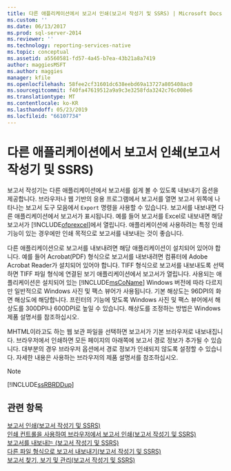 ```yaml
---
title: 다른 애플리케이션에서 보고서 인쇄(보고서 작성기 및 SSRS) | Microsoft Docs
ms.custom: ''
ms.date: 06/13/2017
ms.prod: sql-server-2014
ms.reviewer: ''
ms.technology: reporting-services-native
ms.topic: conceptual
ms.assetid: a5560581-fd57-4a45-b7ea-43b21a8a7419
author: maggiesMSFT
ms.author: maggies
manager: kfile
ms.openlocfilehash: 58fee2cf31601dc638eebd69a13727a805408ac0
ms.sourcegitcommit: f40fa47619512a9a9c3e3258fda3242c76c008e6
ms.translationtype: MT
ms.contentlocale: ko-KR
ms.lasthandoff: 05/23/2019
ms.locfileid: "66107734"
---
```

# <a name="print-reports-from-other-applications-report-builder-and-ssrs"></a>다른 애플리케이션에서 보고서 인쇄(보고서 작성기 및 SSRS)
  보고서 작성기는 다른 애플리케이션에서 보고서를 쉽게 볼 수 있도록 내보내기 옵션을 제공합니다. 브라우저나 웹 기반의 응용 프로그램에서 보고서를 열면 보고서 위쪽에 나타나는 보고서 도구 모음에서 `Export` 명령을 사용할 수 있습니다. 보고서를 내보내면 다른 애플리케이션에서 보고서가 표시됩니다. 예를 들어 보고서를 Excel로 내보내면 해당 보고서가 [!INCLUDE[ofprexcel](../../includes/ofprexcel-md.md)]에서 열립니다. 애플리케이션에 사용하려는 특정 인쇄 기능이 있는 경우에만 인쇄 목적으로 보고서를 내보내는 것이 좋습니다.  
  
 다른 애플리케이션으로 보고서를 내보내려면 해당 애플리케이션이 설치되어 있어야 합니다. 예를 들어 Acrobat(PDF) 형식으로 보고서를 내보내려면 컴퓨터에 Adobe Acrobat Reader가 설치되어 있어야 합니다. TIFF 형식으로 보고서를 내보내도록 선택하면 TIFF 파일 형식에 연결된 보기 애플리케이션에서 보고서가 열립니다. 사용되는 애플리케이션은 설치되어 있는 [!INCLUDE[msCoName](../../includes/msconame-md.md)] Windows 버전에 따라 다르지만 일반적으로 Windows 사진 및 팩스 뷰어가 사용됩니다. 기본 해상도는 96DPI의 화면 해상도에 해당합니다. 프린터의 기능에 맞도록 Windows 사진 및 팩스 뷰어에서 해상도를 300DPI나 600DPI로 높일 수 있습니다. 해상도를 조정하는 방법은 Windows 제품 설명서를 참조하십시오.  
  
 MHTML이라고도 하는 웹 보관 파일을 선택하면 보고서가 기본 브라우저로 내보내집니다. 브라우저에서 인쇄하면 모든 페이지의 아래쪽에 보고서 경로 정보가 추가될 수 있습니다. 대부분의 경우 브라우저 옵션에서 경로 정보가 인쇄되지 않도록 설정할 수 있습니다. 자세한 내용은 사용하는 브라우저의 제품 설명서를 참조하십시오.  
  
> [!NOTE]  
>  [!INCLUDE[ssRBRDDup](../../includes/ssrbrddup-md.md)]  
  
## <a name="see-also"></a>관련 항목  
 [보고서 인쇄&#40;보고서 작성기 및 SSRS&#41;](print-a-report-report-builder-and-ssrs.md)   
 [인쇄 컨트롤을 사용하여 브라우저에서 보고서 인쇄&#40;보고서 작성기 및 SSRS&#41;](print-reports-from-a-browser-with-the-print-control-report-builder-and-ssrs.md)   
 [보고서를 내보내는 &#40;보고서 작성기 및 SSRS&#41;](export-reports-report-builder-and-ssrs.md)   
 [다른 파일 형식으로 보고서 내보내기&#40;보고서 작성기 및 SSRS&#41;](../export-a-report-as-another-file-type-report-builder-and-ssrs.md)   
 [보고서 찾기, 보기 및 관리&#40;보고서 작성기 및 SSRS&#41;](finding-viewing-and-managing-reports-report-builder-and-ssrs.md)  
  
  
